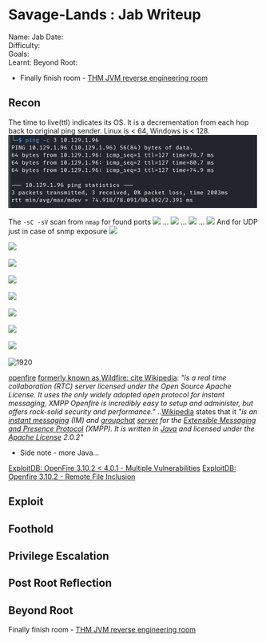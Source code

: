 # Savage-Lands : Jab Writeup

Name: Jab
Date:  
Difficulty:  
Goals:  
Learnt:
Beyond Root:
- Finally finish room - [THM JVM reverse engineering room](https://tryhackme.com/room/jvmreverseengineering)
## Recon

The time to live(ttl) indicates its OS. It is a decrementation from each hop back to original ping sender. Linux is < 64, Windows is < 128.
![ping](Screenshots/ping.png)

The `-sC -sV` scan from `nmap` for found ports 
![](nmapsc-sv1.png)
...
![](nmapsc-sv2.png)
...
![](nmapsc-sv3.png)
...
![](nmapsc-sv4.png)
And for UDP just in case of snmp exposure
![](nmapexpectdcudpportsnosnmp.png)

![](etchostfilelessons.png)

![](dc01-faileddnszonetransfer.png)

![](jab-faileddnszonetransfer.png)

![](noridzeroauthrpcclient.png)

![](cmesmbenum.png)

![](cmeguestdisabled.png)

![](smbmapjab.png)

![1920](noopenfireexploitfromsearchsploit.png)

[openfire](https://www.igniterealtime.org/projects/openfire/) [formerly known as Wildfire: cite Wikipedia](https://en.wikipedia.org/wiki/Openfire): *"is a real time collaboration (RTC) server licensed under the Open Source Apache License. It uses the only widely adopted open protocol for instant messaging, XMPP Openfire is incredibly easy to setup and administer, but offers rock-solid security and performance."* ..[Wikipedia](https://en.wikipedia.org/wiki/Openfire) states that it *"is an [instant messaging](https://en.wikipedia.org/wiki/Instant_messaging "Instant messaging") (IM) and [groupchat](https://en.wikipedia.org/wiki/Groupchat "Groupchat") [server](https://en.wikipedia.org/wiki/Server_(computing) "Server (computing)") for the [Extensible Messaging and Presence Protocol](https://en.wikipedia.org/wiki/Extensible_Messaging_and_Presence_Protocol "Extensible Messaging and Presence Protocol") (XMPP). It is written in [Java](https://en.wikipedia.org/wiki/Java_(programming_language) "Java (programming language)") and licensed under the [Apache License](https://en.wikipedia.org/wiki/Apache_License "Apache License") 2.0.2"*

- Side note - more Java...

[ExploitDB: OpenFire 3.10.2 < 4.0.1 - Multiple Vulnerabilities](https://www.exploit-db.com/exploits/40065)
[ExploitDB: Openfire 3.10.2 - Remote File Inclusion](https://www.exploit-db.com/exploits/38189)




## Exploit

## Foothold

## Privilege Escalation

## Post Root Reflection

## Beyond Root


Finally finish room - [THM JVM reverse engineering room](https://tryhackme.com/room/jvmreverseengineering)